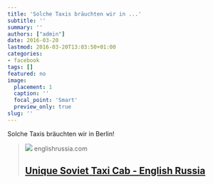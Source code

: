 ```yaml
---
title: 'Solche Taxis bräuchten wir in ...'
subtitle: ''
summary: ''
authors: ["admin"]
date: 2016-03-20
lastmod: 2016-03-20T13:03:50+01:00
categories:
- facebook
tags: []
featured: no
image:
  placement: 1
  caption: ''
  focal_point: 'Smart'
  preview_only: true
slug: ''
---
```

Solche Taxis bräuchten wir in Berlin!
> [![](http://englishrussia.com/images/022013/specialtransport6/specialtransport006-7.jpg)](http://englishrussia.com/2016/03/18/unique-soviet-taxi-cab/)
> englishrussia.com
> ## [Unique Soviet Taxi Cab - English Russia](http://englishrussia.com/2016/03/18/unique-soviet-taxi-cab/)
>

